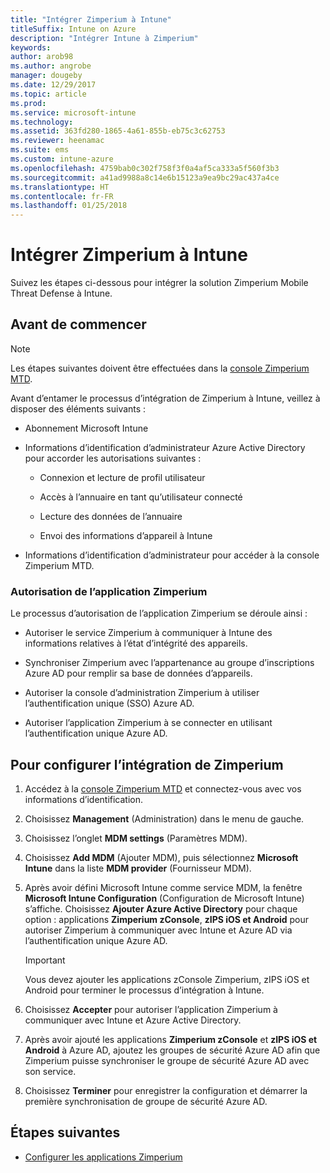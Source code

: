 ```yaml
---
title: "Intégrer Zimperium à Intune"
titleSuffix: Intune on Azure
description: "Intégrer Intune à Zimperium"
keywords: 
author: arob98
ms.author: angrobe
manager: dougeby
ms.date: 12/29/2017
ms.topic: article
ms.prod: 
ms.service: microsoft-intune
ms.technology: 
ms.assetid: 363fd280-1865-4a61-855b-eb75c3c62753
ms.reviewer: heenamac
ms.suite: ems
ms.custom: intune-azure
ms.openlocfilehash: 4759bab0c302f758f3f0a4af5ca333a5f560f3b3
ms.sourcegitcommit: a41ad9988a8c14e6b15123a9ea9bc29ac437a4ce
ms.translationtype: HT
ms.contentlocale: fr-FR
ms.lasthandoff: 01/25/2018
---
```

# <a name="integrate-zimperium-with-intune"></a>Intégrer Zimperium à Intune

Suivez les étapes ci-dessous pour intégrer la solution Zimperium Mobile Threat Defense à Intune.

## <a name="before-you-begin"></a>Avant de commencer

> [!NOTE]
> Les étapes suivantes doivent être effectuées dans la [console Zimperium MTD](https://staging2-console.zimperium.com).

Avant d’entamer le processus d’intégration de Zimperium à Intune, veillez à disposer des éléments suivants :

-   Abonnement Microsoft Intune

-   Informations d’identification d’administrateur Azure Active Directory pour accorder les autorisations suivantes :

    -   Connexion et lecture de profil utilisateur

    -   Accès à l’annuaire en tant qu’utilisateur connecté

    -   Lecture des données de l’annuaire

    -   Envoi des informations d’appareil à Intune

-   Informations d’identification d’administrateur pour accéder à la console Zimperium MTD.

### <a name="zimperium-app-authorization"></a>Autorisation de l’application Zimperium

Le processus d’autorisation de l’application Zimperium se déroule ainsi :

-   Autoriser le service Zimperium à communiquer à Intune des informations relatives à l’état d’intégrité des appareils.

-   Synchroniser Zimperium avec l’appartenance au groupe d’inscriptions Azure AD pour remplir sa base de données d’appareils.

-   Autoriser la console d’administration Zimperium à utiliser l’authentification unique (SSO) Azure AD.

-   Autoriser l’application Zimperium à se connecter en utilisant l’authentification unique Azure AD.

## <a name="to-set-up-zimperium-integration"></a>Pour configurer l’intégration de Zimperium

1.  Accédez à la [console Zimperium MTD](https://staging2-console.zimperium.com) et connectez-vous avec vos informations d’identification.

2.  Choisissez **Management** (Administration) dans le menu de gauche.

3.  Choisissez l’onglet **MDM settings** (Paramètres MDM).

4.  Choisissez **Add MDM** (Ajouter MDM), puis sélectionnez **Microsoft Intune** dans la liste **MDM provider** (Fournisseur MDM).

5.  Après avoir défini Microsoft Intune comme service MDM, la fenêtre **Microsoft Intune Configuration** (Configuration de Microsoft Intune) s’affiche. Choisissez **Ajouter Azure Active Directory** pour chaque option : applications **Zimperium zConsole**, **zIPS iOS et Android** pour autoriser Zimperium à communiquer avec Intune et Azure AD via l’authentification unique Azure AD.

    > [!IMPORTANT]
    > Vous devez ajouter les applications zConsole Zimperium, zIPS iOS et Android pour terminer le processus d’intégration à Intune.

6.  Choisissez **Accepter** pour autoriser l’application Zimperium à communiquer avec Intune et Azure Active Directory.

7.  Après avoir ajouté les applications **Zimperium zConsole** et **zIPS iOS et Android** à Azure AD, ajoutez les groupes de sécurité Azure AD afin que Zimperium puisse synchroniser le groupe de sécurité Azure AD avec son service.

8.  Choisissez **Terminer** pour enregistrer la configuration et démarrer la première synchronisation de groupe de sécurité Azure AD.

## <a name="next-steps"></a>Étapes suivantes

-   [Configurer les applications Zimperium](mtd-apps-ios-app-configuration-policy-add-assign.md)
